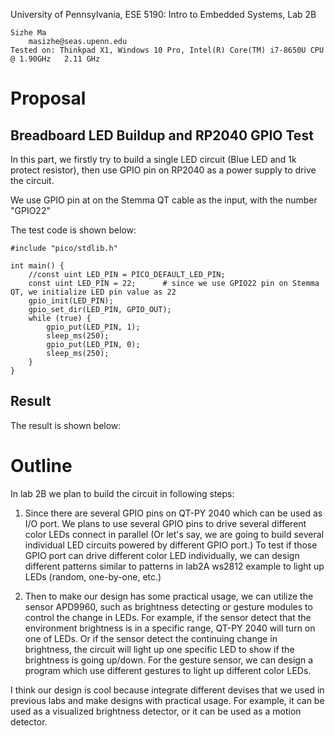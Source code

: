 University of Pennsylvania, ESE 5190: Intro to Embedded Systems, Lab 2B

    Sizhe Ma
        masizhe@seas.upenn.edu
    Tested on: Thinkpad X1, Windows 10 Pro, Intel(R) Core(TM) i7-8650U CPU @ 1.90GHz   2.11 GHz
    
# Proposal

## Breadboard LED Buildup and RP2040 GPIO Test

In this part, we firstly try to build a single LED circuit (Blue LED and 1k protect resistor), then use GPIO pin on RP2040 as a power supply to drive the circuit.

We use GPIO pin at on the Stemma QT cable as the input, with the number "GPIO22"

The test code is shown below:

```
#include "pico/stdlib.h"

int main() {
    //const uint LED_PIN = PICO_DEFAULT_LED_PIN;
    const uint LED_PIN = 22;      # since we use GPIO22 pin on Stemma QT, we initialize LED pin value as 22
    gpio_init(LED_PIN);
    gpio_set_dir(LED_PIN, GPIO_OUT);
    while (true) {
        gpio_put(LED_PIN, 1);    
        sleep_ms(250);
        gpio_put(LED_PIN, 0);
        sleep_ms(250);
    }
}
```
## Result

The result is shown below:


# Outline

In lab 2B we plan to build the circuit in following steps:

1) Since there are several GPIO pins on QT-PY 2040 which can be used as I/O port. We plans to use several GPIO pins to drive several different color LEDs connect in parallel (Or let's say, we are going to build several individual LED circuits powered by different GPIO port.) To test if those GPIO port can drive different color LED individually, we can design different patterns similar to patterns in lab2A ws2812 example to light up LEDs (random, one-by-one, etc.)

2) Then to make our design has some practical usage, we can utilize the sensor APD9960, such as brightness detecting or gesture modules to control the change in LEDs. For example, if the sensor detect that the environment brightness is in a specific range, QT-PY 2040 will turn on one of LEDs. Or if the sensor detect the continuing change in brightness, the circuit will light up one specific LED to show if the brightness is going up/down. For the gesture sensor, we can design a program which use different gestures to light up different color LEDs.

I think our design is cool because integrate different devises that we used in previous labs and make designs with practical usage. For example, it can be used as a visualized brightness detector, or it can be used as a motion detector.


